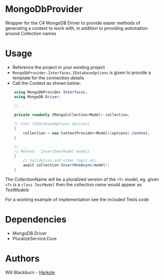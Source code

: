 # MongoDbProvider
Wrapper for the C# MongoDB Driver to provide easier methods of generating a context to work with, in addition to providing automation around Collection names

# Usage
- Reference the project in your existing project
- `MongoDbProvider.Interfaces.IDatabaseOptions` is given to provide a template for the connection details
- Call the Context<T> as shown below:

```csharp
    using MongoDbProvider.Interfaces;
    using MongoDB.Driver;

    // ...

    private readonly IMongoCollection<Model> collection;
    
    // Ctor (IDatabaseOptions options)
    {
        collection = new ContextProvider<Model>(options).Context;
    }

    // ...
    // Method - InsertOne(Model model)
    {
        // Validation and other logic etc.
        await collection.InsertOneAsync(model);
    }
```

The CollectionName will be a pluralized version of the `<T>` model, eg. given `<T>` is a `class TestModel` then the collection name would appear as _TestModels_

For a working example of implementation see the included Tests code

# Dependencies
- MongoDB.Driver
- PluralizeService.Core

# Authors
Will Blackburn - [Harkole](https://github.com/harkole)
